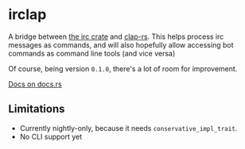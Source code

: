 # irclap

A bridge between [the irc crate](https://www.github.com/aatxe/irc) and [clap-rs](https://www.github.com/kbknapp/clap-rs).
This helps process irc messages as commands, and will also hopefully allow
accessing bot commands as command line tools (and vice versa)

Of course, being version `0.1.0`, there's a lot of room for improvement.

[Docs on docs.rs](https://docs.rs/irclap)

## Limitations

* Currently nightly-only, because it needs `conservative_impl_trait`.
* No CLI support yet
